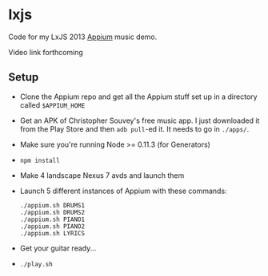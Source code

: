 lxjs
====

Code for my LxJS 2013 [Appium](https://appium.io) music demo.

Video link forthcoming

Setup
-----

* Clone the Appium repo and get all the Appium stuff set up in a directory called `$APPIUM_HOME`
* Get an APK of Christopher Souvey's free music app. I just downloaded it from the Play Store and then `adb pull`-ed it. It needs to go in `./apps/`.
* Make sure you're running Node &gt;= 0.11.3 (for Generators)
* `npm install`
* Make 4 landscape Nexus 7 avds and launch them
* Launch 5 different instances of Appium with these commands:

    ```
    ./appium.sh DRUMS1
    ./appium.sh DRUMS2
    ./appium.sh PIANO1
    ./appium.sh PIANO2
    ./appium.sh LYRICS
    ```

* Get your guitar ready...
* `./play.sh`

